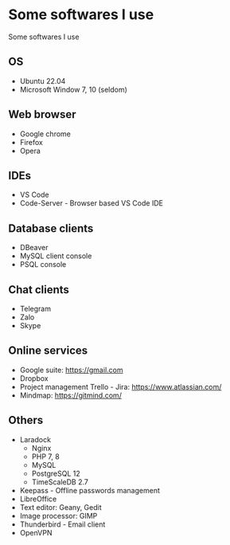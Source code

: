 # Some softwares I use


Some softwares I use

## OS
- Ubuntu 22.04
- Microsoft Window 7, 10 (seldom)

## Web browser
- Google chrome
- Firefox
- Opera

## IDEs
- VS Code
- Code-Server - Browser based VS Code IDE

## Database clients
- DBeaver
- MySQL client console
- PSQL console

## Chat clients
- Telegram
- Zalo
- Skype

## Online services
- Google suite: https://gmail.com
- Dropbox
- Project management Trello - Jira: https://www.atlassian.com/
- Mindmap: https://gitmind.com/

## Others
- Laradock
    - Nginx
    - PHP 7, 8
    - MySQL
    - PostgreSQL 12
    - TimeScaleDB 2.7
- Keepass - Offline passwords management
- LibreOffice
- Text editor: Geany, Gedit
- Image processor: GIMP
- Thunderbird - Email client
- OpenVPN
